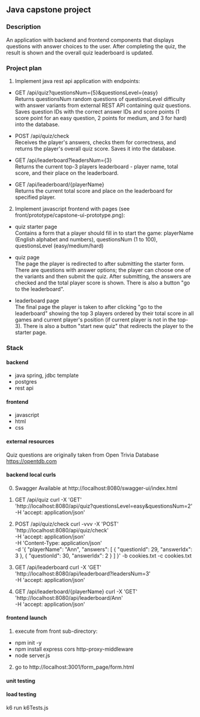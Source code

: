 ## Java capstone project

### Description

An application with backend and frontend components
that displays questions with answer choices to the user.
After completing the quiz, the result is shown and the overall quiz leaderboard is updated.

### Project plan

1. Implement java rest api application with endpoints:

- GET /api/quiz?questionsNum={5}&questionsLevel={easy} <br>
  Returns questionsNum random questions of questionsLevel difficulty with answer variants from external REST API
  containing quiz questions.
  Saves question IDs with the correct answer IDs and score points (1 score point for an easy question, 2 points for
  medium,
  and 3 for hard) into the database.

- POST /api/quiz/check <br>
  Receives the player's answers, checks them for correctness, and returns the player's overall quiz score.
  Saves it into the database.

- GET /api/leaderboard?leadersNum={3} <br>
  Returns the current top-3 players leaderboard - player name, total score, and their place on the leaderboard.

- GET /api/leaderboard/{playerName} <br>
  Returns the current total score and place on the leaderboard for specified player.

2. Implement javascript frontend with pages (see front/prototype/capstone-ui-prototype.png):

- quiz starter page <br>
  Contains a form that a player should fill in to start the game:
  playerName (English alphabet and numbers), questionsNum (1 to 100), questionsLevel (easy/medium/hard)

- quiz page <br>
  The page the player is redirected to after submitting the starter form.
  There are questions with answer options; the player can choose one of the variants and then submit the quiz.
  After submitting, the answers are checked and the total player score is shown.
  There is also a button "go to the leaderboard".

- leaderboard page <br>
  The final page the player is taken to after clicking "go to the leaderboard" showing the top 3 players ordered by their total score in all games and current player's position (if current player is not in the top-3).
  There is also a button "start new quiz" that redirects the player to the starter page.

### Stack

#### backend

- java spring, jdbc template
- postgres
- rest api

#### frontend

- javascript
- html
- css

#### external resources

Quiz questions are originally taken from Open Trivia Database https://opentdb.com <br>

#### backend local curls

0) Swagger
Available at http://localhost:8080/swagger-ui/index.html

1) GET /api/quiz
curl -X 'GET' \
   'http://localhost:8080/api/quiz?questionsLevel=easy&questionsNum=2' \
   -H 'accept: application/json'

2) POST /api/quiz/check
curl -vvv -X 'POST' \
   'http://localhost:8080/api/quiz/check' \
   -H 'accept: application/json' \
   -H 'Content-Type: application/json' \
   -d '{
   "playerName": "Ann",
   "answers": [
   {
   "questionId": 29,
   "answerIdx": 3
   },
   {
   "questionId": 30,
   "answerIdx": 2
   }
   ]
   }' -b cookies.txt -c cookies.txt

3) GET /api/leaderboard
curl -X 'GET' \
   'http://localhost:8080/api/leaderboard?leadersNum=3' \
   -H 'accept: application/json'

4) GET /api/leaderboard/{playerName}
 curl -X 'GET' \
   'http://localhost:8080/api/leaderboard/Ann' \
   -H 'accept: application/json'

#### frontend launch
1) execute from front sub-directory:
- npm init -y
- npm install express cors http-proxy-middleware
- node server.js

2) go to http://localhost:3001/form_page/form.html

#### unit testing

#### load testing
k6 run k6Tests.js